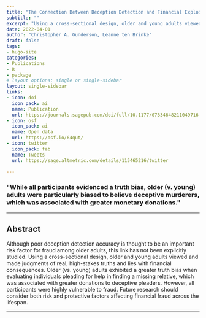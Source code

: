 ```yaml
---
title: "The Connection Between Deception Detection and Financial Exploitation of Older (vs. Young) Adults"
subtitle: ""
excerpt: "Using a cross-sectional design, older and young adults viewed and made judgments of real, high-stakes truths and lies with financial consequences."
date: 2022-04-01
author: "Christopher A. Gunderson, Leanne ten Brinke"
draft: false
tags:
- hugo-site
categories:
- Publications
- R
- package
# layout options: single or single-sidebar
layout: single-sidebar
links:
- icon: doi
  icon_pack: ai
  name: Publication
  url: https://journals.sagepub.com/doi/full/10.1177/07334648211049716
- icon: osf
  icon_pack: ai
  name: Open data
  url: https://osf.io/64qut/
- icon: twitter
  icon_pack: fab
  name: Tweets
  url: https://sage.altmetric.com/details/115465216/twitter

---
```


### "While all participants evidenced a truth bias, older (v. young) adults were particularly biased to believe deceptive murderers, which was associated with greater monetary donations."

---

## Abstract

Although poor deception detection accuracy is thought to be an important risk factor for fraud among older adults, this link has not been explicitly studied. Using a cross-sectional design, older and young adults viewed and made judgments of real, high-stakes truths and lies with financial consequences. Older (vs. young) adults exhibited a greater truth bias when evaluating individuals pleading for help in finding a missing relative, which was associated with greater donations to deceptive pleaders. However, all participants were highly vulnerable to fraud. Future research should consider both risk and protective factors affecting financial fraud across the lifespan.

---
